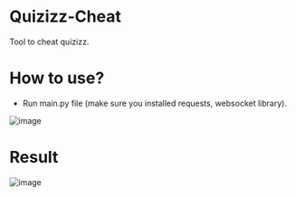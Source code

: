 # Quizizz-Cheat
Tool to cheat quizizz.

# How to use?
- Run main.py file (make sure you installed requests, websocket library).

![image](https://github.com/luanon404/Quizizz-Cheat/assets/71830807/3746f895-d406-4a90-aabe-107070ff73a4)

# Result
![image](https://github.com/luanon404/Quizizz-Cheat/assets/71830807/b8b28dbc-3d0d-4dba-9eea-e0299f8daacf)
